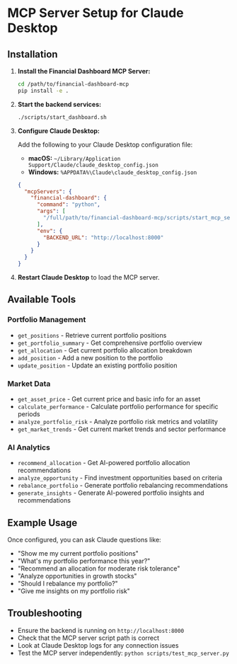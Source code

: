 # MCP Server Setup for Claude Desktop

## Installation

1. **Install the Financial Dashboard MCP Server:**

   ```bash
   cd /path/to/financial-dashboard-mcp
   pip install -e .
   ```

2. **Start the backend services:**

   ```bash
   ./scripts/start_dashboard.sh
   ```

3. **Configure Claude Desktop:**

   Add the following to your Claude Desktop configuration file:
   - **macOS:** `~/Library/Application Support/Claude/claude_desktop_config.json`
   - **Windows:** `%APPDATA%\Claude\claude_desktop_config.json`

   ```json
   {
     "mcpServers": {
       "financial-dashboard": {
         "command": "python",
         "args": [
           "/full/path/to/financial-dashboard-mcp/scripts/start_mcp_server.py"
         ],
         "env": {
           "BACKEND_URL": "http://localhost:8000"
         }
       }
     }
   }
   ```

4. **Restart Claude Desktop** to load the MCP server.

## Available Tools

### Portfolio Management

- `get_positions` - Retrieve current portfolio positions
- `get_portfolio_summary` - Get comprehensive portfolio overview
- `get_allocation` - Get current portfolio allocation breakdown
- `add_position` - Add a new position to the portfolio
- `update_position` - Update an existing portfolio position

### Market Data

- `get_asset_price` - Get current price and basic info for an asset
- `calculate_performance` - Calculate portfolio performance for specific periods
- `analyze_portfolio_risk` - Analyze portfolio risk metrics and volatility
- `get_market_trends` - Get current market trends and sector performance

### AI Analytics

- `recommend_allocation` - Get AI-powered portfolio allocation recommendations
- `analyze_opportunity` - Find investment opportunities based on criteria
- `rebalance_portfolio` - Generate portfolio rebalancing recommendations
- `generate_insights` - Generate AI-powered portfolio insights and recommendations

## Example Usage

Once configured, you can ask Claude questions like:

- "Show me my current portfolio positions"
- "What's my portfolio performance this year?"
- "Recommend an allocation for moderate risk tolerance"
- "Analyze opportunities in growth stocks"
- "Should I rebalance my portfolio?"
- "Give me insights on my portfolio risk"

## Troubleshooting

- Ensure the backend is running on `http://localhost:8000`
- Check that the MCP server script path is correct
- Look at Claude Desktop logs for any connection issues
- Test the MCP server independently: `python scripts/test_mcp_server.py`
